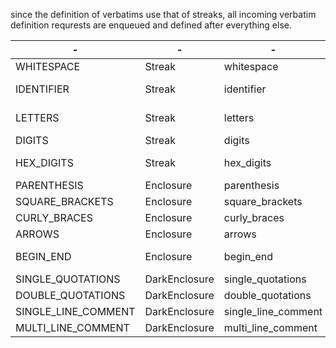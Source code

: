
since the definition of verbatims use that of streaks, all incoming verbatim definition requrests are enqueued and defined after everything else.

| -                   | -             | -                   | -                  |
| ------------------- | ------------- | ------------------- | ------------------ |
| WHITESPACE          | Streak        | whitespace          | " \t\r\n\f"        |
| IDENTIFIER          | Streak        | identifier          | "[0-9][A-Z][a-z]_" |
| LETTERS             | Streak        | letters             | "[A-Z][a-z]"       |
| DIGITS              | Streak        | digits              | "[0-9]"            |
| HEX_DIGITS          | Streak        | hex_digits          | "[0-9]ABCDEF"      |
| PARENTHESIS         | Enclosure     | parenthesis         | "(", ")"           |
| SQUARE_BRACKETS     | Enclosure     | square_brackets     | "[", "]"           |
| CURLY_BRACES        | Enclosure     | curly_braces        | "{", "}"           |
| ARROWS              | Enclosure     | arrows              | "<", ">"           |
| BEGIN_END           | Enclosure     | begin_end           | "begin", "end"     |
| SINGLE_QUOTATIONS   | DarkEnclosure | single_quotations   | "'", "'"           |
| DOUBLE_QUOTATIONS   | DarkEnclosure | double_quotations   | "\"", "\""         |
| SINGLE_LINE_COMMENT | DarkEnclosure | single_line_comment | "//", "\n"         |
| MULTI_LINE_COMMENT  | DarkEnclosure | multi_line_comment  | "/*", "*/"         |